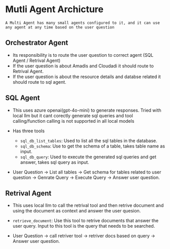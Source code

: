 # Mutli Agent Archicture

    A Multi Agent has many small agents configured to it, and it can use any agent at any time based on the user question

## Orchestrator Agent

- Its responsibility is to route the user question to correct agent (SQL Agent / Retrival Agent)
- If the user question is about Amadis and Cloudadi it should route to Retrival Agent.
- If the user question is about the resource details and databse related it should route to sql agent.

## SQL Agent

- This uses azure openai(gpt-4o-mini) to generate responses. Tried with local llm but it cant corectly generate sql queries and tool calling/function calling is not supported in all local models
- Has three tools 
    - `sql_db_list_tables`: Used to list all the sql tables in the database.
    - `sql_db_schema`: Use to get the schema of a table, takes table name as input.
    - `sql_db_query`: Used to execute the generated sql queries and get answer, takes sql query as input.

- User Question -> List all tables -> Get schema for tables related to user question -> Genrate Query -> Execute Query -> Answer user question.

## Retrival Agent

- This uses local llm to call the retrival tool and then retrive document and using the document as context and answer the user quesion.
- `retrieve_document`: Use this tool to retrive documents that answer the user query. Input to this tool is the query that needs to be searched.

- User Question -> call retriver tool -> retriver docs based on query -> Answer user question.


